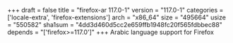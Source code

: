 +++
draft = false
title = "firefox-ar 117.0-1"
version = "117.0-1"
categories = ['locale-extra', 'firefox-extensions']
arch = "x86_64"
size = "495664"
usize = "550582"
sha1sum = "4dd3d460d5cc2e659ffb1948fc20f565fdbbec88"
depends = "['firefox>=117.0']"
+++
Arabic language support for Firefox